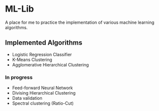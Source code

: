 # ML-Lib

A place for me to practice the implementation of various machine learning algorithms.

## Implemented Algorithms

* Logistic Regression Classifier
* K-Means Clustering
* Agglomerative Hierarchical Clustering

### In progress
* Feed-forward Neural Network
* Divising Hierarchical Clustering
* Data validation
* Spectral clustering (Ratio-Cut)
